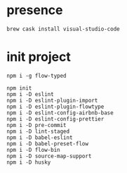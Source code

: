 # presence

    brew cask install visual-studio-code

# init project

    npm i -g flow-typed

    npm init
    npm i -D eslint
    npm i -D eslint-plugin-import
    npm i -D eslint-plugin-flowtype
    npm i -D eslint-config-airbnb-base
    npm i -D eslint-config-prettier
    npm i -D pre-commit
    npm i -D lint-staged
    npm i -D babel-eslint
    npm i -D babel-preset-flow
    npm i -D flow-bin
    npm i -D source-map-support
    npm i -D husky

<!--
npm i babel-core
npm i babel-preset-env
npm i babel-cli
-->
